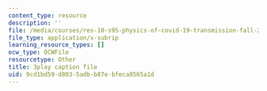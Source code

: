```yaml
---
content_type: resource
description: ''
file: /media/courses/res-10-s95-physics-of-covid-19-transmission-fall-2020/9cd1bd59d8035adbb87ebfeca8565a1d_71dUZmywpOM.vtt
file_type: application/x-subrip
learning_resource_types: []
ocw_type: OCWFile
resourcetype: Other
title: 3play caption file
uid: 9cd1bd59-d803-5adb-b87e-bfeca8565a1d
---
```

